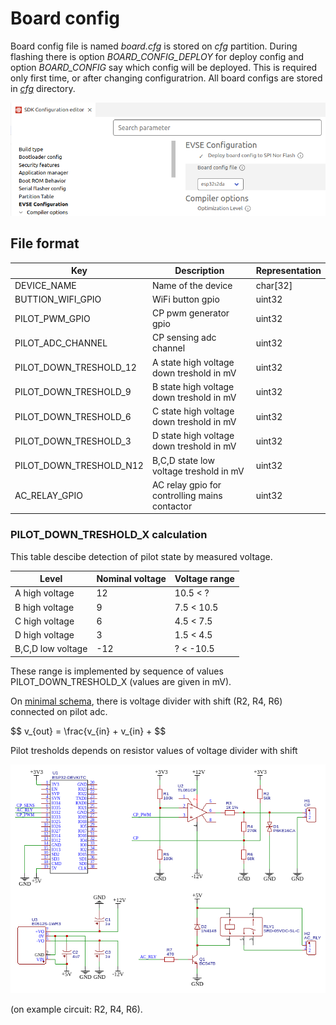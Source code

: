 # Board config

Board config file is named _board.cfg_ is stored on _cfg_ partition. 
During flashing there is option _BOARD_CONFIG_DEPLOY_ for deploy config and option _BOARD_CONFIG_ say which config will be deployed.
This is required only first time, or after changing configuratrion.
All board configs are stored in [_cfg_](https://github.com/dzurikmiroslav/esp32-evse/tree/doc/cfg) directory.

![Board config](/images/board-config-deploy.png "Board config")

## File format

| Key | Description | Representation |
| --- | --- | --- |
| DEVICE_NAME | Name of the device | char[32] |
| BUTTION_WIFI_GPIO | WiFi button gpio | uint32 |
| PILOT_PWM_GPIO | CP pwm generator gpio | uint32 |
| PILOT_ADC_CHANNEL | CP sensing adc channel | uint32 |
| PILOT_DOWN_TRESHOLD_12 | A state high voltage down treshold in mV | uint32 |
| PILOT_DOWN_TRESHOLD_9 | B state high voltage down treshold in mV | uint32 |
| PILOT_DOWN_TRESHOLD_6 | C state high voltage down treshold in mV | uint32 |
| PILOT_DOWN_TRESHOLD_3 | D state high voltage down treshold in mV | uint32 |
| PILOT_DOWN_TRESHOLD_N12 | B,C,D state low voltage treshold in mV | uint32 |
| AC_RELAY_GPIO | AC relay gpio for controlling mains contactor | uint32 |

### PILOT_DOWN_TRESHOLD_X calculation

This table descibe detection of pilot state by measured voltage.

| Level | Nominal voltage | Voltage range |
| --- | --- | --- |
| A high voltage | 12 | 10.5 < ? |
| B high voltage | 9 | 7.5 < 10.5 |
| C high voltage | 6 | 4.5 < 7.5 |
| D high voltage | 3 | 1.5 < 4.5 |
| B,C,D low voltage | -12 | ? < -10.5 |

These range is implemented by sequence of values PILOT_DOWN_TRESHOLD_X (values are given in mV).

On [minimal schema](/images/minimal-circuit.png "Minimal circuit"), there is voltage divider with shift (R2, R4, R6) connected on pilot adc.

$$ v_{out} = \frac{v_{in} + v_{in} +  $$

Pilot tresholds depends on resistor values of voltage divider with shift

![Minimal circuit](/images/minimal-circuit.png "Minimal circuit")

 (on example circuit: R2, R4, R6).

